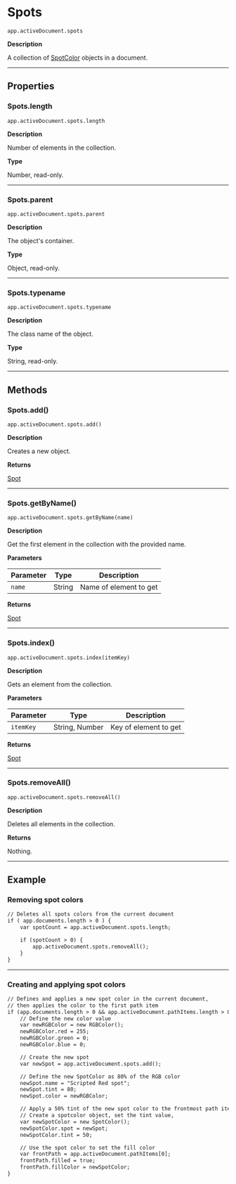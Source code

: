 # Spots

`app.activeDocument.spots`

**Description**

A collection of [SpotColor](./SpotColor.md) objects in a document.

---

## Properties

### Spots.length

`app.activeDocument.spots.length`

**Description**

Number of elements in the collection.

**Type**

Number, read-only.

---

### Spots.parent

`app.activeDocument.spots.parent`

**Description**

The object's container.

**Type**

Object, read-only.

---

### Spots.typename

`app.activeDocument.spots.typename`

**Description**

The class name of the object.

**Type**

String, read-only.

---

## Methods

### Spots.add()

`app.activeDocument.spots.add()`

**Description**

Creates a new object.

**Returns**

[Spot](./Spot.md)

---

### Spots.getByName()

`app.activeDocument.spots.getByName(name)`

**Description**

Get the first element in the collection with the provided name.

**Parameters**

| Parameter   | Type   | Description            |
|-------------|--------|------------------------|
| `name`      | String | Name of element to get |

**Returns**

[Spot](./Spot.md)

---

### Spots.index()

`app.activeDocument.spots.index(itemKey)`

**Description**

Gets an element from the collection.

**Parameters**

| Parameter   | Type           | Description           |
|-------------|----------------|-----------------------|
| `itemKey`   | String, Number | Key of element to get |

**Returns**

[Spot](./Spot.md)

---

### Spots.removeAll()

`app.activeDocument.spots.removeAll()`

**Description**

Deletes all elements in the collection.

**Returns**

Nothing.

---

## Example

### Removing spot colors

```default
// Deletes all spots colors from the current document
if ( app.documents.length > 0 ) {
    var spotCount = app.activeDocument.spots.length;

    if (spotCount > 0) {
        app.activeDocument.spots.removeAll();
    }
}
```

---

### Creating and applying spot colors

```default
// Defines and applies a new spot color in the current document,
// then applies the color to the first path item
if (app.documents.length > 0 && app.activeDocument.pathItems.length > 0) {
    // Define the new color value
    var newRGBColor = new RGBColor();
    newRGBColor.red = 255;
    newRGBColor.green = 0;
    newRGBColor.blue = 0;

    // Create the new spot
    var newSpot = app.activeDocument.spots.add();

    // Define the new SpotColor as 80% of the RGB color
    newSpot.name = "Scripted Red spot";
    newSpot.tint = 80;
    newSpot.color = newRGBColor;

    // Apply a 50% tint of the new spot color to the frontmost path item.
    // Create a spotcolor object, set the tint value,
    var newSpotColor = new SpotColor();
    newSpotColor.spot = newSpot;
    newSpotColor.tint = 50;

    // Use the spot color to set the fill color
    var frontPath = app.activeDocument.pathItems[0];
    frontPath.filled = true;
    frontPath.fillColor = newSpotColor;
}
```
